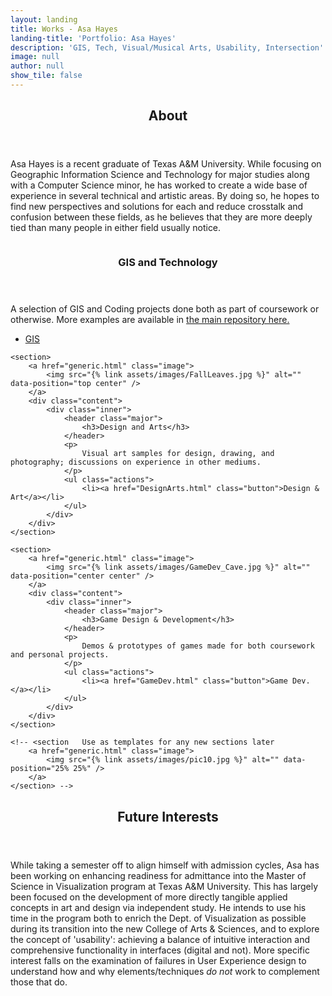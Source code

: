 ```yaml
---
layout: landing
title: Works - Asa Hayes
landing-title: 'Portfolio: Asa Hayes'
description: 'GIS, Tech, Visual/Musical Arts, Usability, Intersection'
image: null
author: null
show_tile: false
---
```


<style>
	img {
    max-width: 100%;
    object-fit: contain;
	}
</style>

<!-- Main -->
<div id="main">

<!-- One -->
<section id="one">
	<div class="inner">
		<header class="major">
			<h2>About</h2>
		</header>
		<p>
			Asa Hayes is a recent graduate of Texas A&M University. While focusing on Geographic Information Science and Technology for major studies along with a Computer Science minor, he has worked to create a wide base of experience in several technical and artistic areas. By doing so, he hopes to find new perspectives and solutions for each and reduce crosstalk and confusion between these fields, as he believes that they are more deeply tied than many people in either field usually notice. 
		</p>
	</div>
</section>

<!-- Two -->
<section id="two" class="spotlights">
	<section>
		<a href="generic.html" class="image">
			<img src="{% link assets/images/GISCode.png %}" alt="" data-position="center center" />
		</a>
		<div class="content">
			<div class="inner">
				<header class="major">
					<h3>GIS and Technology</h3>
				</header>
				<p>
					A selection of GIS and Coding projects done both as part of coursework or otherwise. More examples are available in <a href="https://github.com/A-Hayes">the main repository here.</a>
				</p>
				<ul class="actions">
					<li><a href="GISTech.html" class="button">GIS</a></li>
				</ul>
			</div>
		</div>
	</section>
	
	<section>
		<a href="generic.html" class="image">
			<img src="{% link assets/images/FallLeaves.jpg %}" alt="" data-position="top center" />
		</a>
		<div class="content">
			<div class="inner">
				<header class="major">
					<h3>Design and Arts</h3>
				</header>
				<p>
					Visual art samples for design, drawing, and photography; discussions on experience in other mediums.
				</p>
				<ul class="actions">
					<li><a href="DesignArts.html" class="button">Design & Art</a></li>
				</ul>
			</div>
		</div>
	</section>
	
	<section>
		<a href="generic.html" class="image">
			<img src="{% link assets/images/GameDev_Cave.jpg %}" alt="" data-position="center center" />
		</a>
		<div class="content">
			<div class="inner">
				<header class="major">
					<h3>Game Design & Development</h3>
				</header>
				<p>
					Demos & prototypes of games made for both coursework and personal projects.  
				</p>
				<ul class="actions">
					<li><a href="GameDev.html" class="button">Game Dev.</a></li>
				</ul>
			</div>
		</div>
	</section>
	
	<!-- <section   Use as templates for any new sections later
		<a href="generic.html" class="image">
			<img src="{% link assets/images/pic10.jpg %}" alt="" data-position="25% 25%" />
		</a>
	</section> -->
</section>

<!-- Three -->
<section id="three">
	<div class="inner">
		<header class="major">
			<h2>Future Interests</h2>
		</header>
		<p>
			While taking a semester off to align himself with admission cycles, Asa has been working on enhancing readiness for admittance into the Master of Science in Visualization program at Texas A&M University. This has largely been focused on the development of more directly tangible applied concepts in art and design via independent study. He intends to use his time in the program both to enrich the Dept. of Visualization as possible during its transition into the new College of Arts & Sciences, and to explore the concept of 'usability': achieving a balance of intuitive interaction and comprehensive functionality in interfaces (digital and not). More specific interest falls on the examination of failures in User Experience design to understand how and why elements/techniques <i>do not</i> work to complement those that do.
		</p>
	</div>
</section>

</div>
